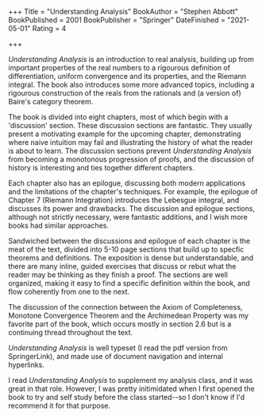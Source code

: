 +++
Title = "Understanding Analysis"
BookAuthor = "Stephen Abbott"
BookPublished = 2001
BookPublisher = "Springer"
DateFinished = "2021-05-01"
Rating = 4

+++

*Understanding Analysis* is an introduction to real analysis, building up from important properties of the real numbers to a rigourous definition of differentiation, uniform convergence and its properties, and the Riemann integral.
The book also introduces some more advanced topics, including a rigourous construction of the reals from the rationals and (a version of) Baire's category theorem.

The book is divided into eight chapters, most of which begin with a 'discussion' section.
These discussion sections are fantastic.
They usually present a motivating example for the upcoming chapter, demonstrating where naive intuition may fail and illustrating the history of what the reader is about to learn.
The discussion sections prevent *Understanding Analysis* from becoming a monotonous progression of proofs, and the discussion of history is interesting and ties together different chapters.

Each chapter also has an epilogue, discussing both modern applications and the limitations of the chapter's techniques.
For example, the epilogue of Chapter 7 (Riemann Integration) introduces the Lebesgue integral, and discusses its power and drawbacks.
The discussion and epilogue sections, although not strictly necessary, were fantastic additions, and I wish more books had similar approaches.

Sandwiched between the discussions and epilogue of each chapter is the meat of the text, divided into 5-10 page sections that build up to specfic theorems and definitions.
The exposition is dense but understandable, and there are many inline, guided exercises that discuss or rebut what the reader may be thinking as they finish a proof.
The sections are well organized, making it easy to find a specific definition within the book, and flow coherently from one to the next.

The discussion of the connection between the Axiom of Completeness, Monotone Convergence Theorem and the Archimedean Property was my favorite part of the book, which occurs mostly in section 2.6 but is a continuing thread throughout the text.

*Understanding Analysis* is well typeset (I read the pdf version from SpringerLink), and made use of document navigation and internal hyperlinks.

I read *Understanding Analysis* to supplement my analysis class, and it was great in that role.
However, I was pretty initimidated when I first opened the book to try and self study before the class started--so I don't know if I'd recommend it for that purpose.
